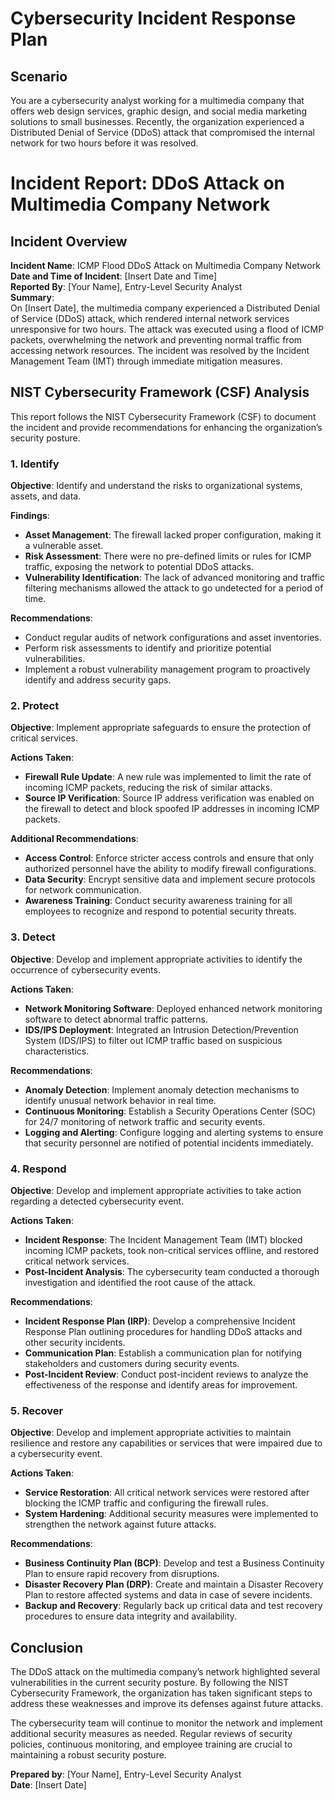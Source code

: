 # Cybersecurity Incident Response Plan

## Scenario

You are a cybersecurity analyst working for a multimedia company that offers web design services, graphic design, and social media marketing solutions to small businesses. Recently, the organization experienced a Distributed Denial of Service (DDoS) attack that compromised the internal network for two hours before it was resolved.

# Incident Report: DDoS Attack on Multimedia Company Network

## Incident Overview

**Incident Name**: ICMP Flood DDoS Attack on Multimedia Company Network  
**Date and Time of Incident**: [Insert Date and Time]  
**Reported By**: [Your Name], Entry-Level Security Analyst  
**Summary**:  
On [Insert Date], the multimedia company experienced a Distributed Denial of Service (DDoS) attack, which rendered internal network services unresponsive for two hours. The attack was executed using a flood of ICMP packets, overwhelming the network and preventing normal traffic from accessing network resources. The incident was resolved by the Incident Management Team (IMT) through immediate mitigation measures.

## NIST Cybersecurity Framework (CSF) Analysis

This report follows the NIST Cybersecurity Framework (CSF) to document the incident and provide recommendations for enhancing the organization’s security posture.

### 1. Identify

**Objective**: Identify and understand the risks to organizational systems, assets, and data.

**Findings**:
- **Asset Management**: The firewall lacked proper configuration, making it a vulnerable asset.
- **Risk Assessment**: There were no pre-defined limits or rules for ICMP traffic, exposing the network to potential DDoS attacks.
- **Vulnerability Identification**: The lack of advanced monitoring and traffic filtering mechanisms allowed the attack to go undetected for a period of time.

**Recommendations**:
- Conduct regular audits of network configurations and asset inventories.
- Perform risk assessments to identify and prioritize potential vulnerabilities.
- Implement a robust vulnerability management program to proactively identify and address security gaps.

### 2. Protect

**Objective**: Implement appropriate safeguards to ensure the protection of critical services.

**Actions Taken**:
- **Firewall Rule Update**: A new rule was implemented to limit the rate of incoming ICMP packets, reducing the risk of similar attacks.
- **Source IP Verification**: Source IP address verification was enabled on the firewall to detect and block spoofed IP addresses in incoming ICMP packets.

**Additional Recommendations**:
- **Access Control**: Enforce stricter access controls and ensure that only authorized personnel have the ability to modify firewall configurations.
- **Data Security**: Encrypt sensitive data and implement secure protocols for network communication.
- **Awareness Training**: Conduct security awareness training for all employees to recognize and respond to potential security threats.

### 3. Detect

**Objective**: Develop and implement appropriate activities to identify the occurrence of cybersecurity events.

**Actions Taken**:
- **Network Monitoring Software**: Deployed enhanced network monitoring software to detect abnormal traffic patterns.
- **IDS/IPS Deployment**: Integrated an Intrusion Detection/Prevention System (IDS/IPS) to filter out ICMP traffic based on suspicious characteristics.

**Recommendations**:
- **Anomaly Detection**: Implement anomaly detection mechanisms to identify unusual network behavior in real time.
- **Continuous Monitoring**: Establish a Security Operations Center (SOC) for 24/7 monitoring of network traffic and security events.
- **Logging and Alerting**: Configure logging and alerting systems to ensure that security personnel are notified of potential incidents immediately.

### 4. Respond

**Objective**: Develop and implement appropriate activities to take action regarding a detected cybersecurity event.

**Actions Taken**:
- **Incident Response**: The Incident Management Team (IMT) blocked incoming ICMP packets, took non-critical services offline, and restored critical network services.
- **Post-Incident Analysis**: The cybersecurity team conducted a thorough investigation and identified the root cause of the attack.

**Recommendations**:
- **Incident Response Plan (IRP)**: Develop a comprehensive Incident Response Plan outlining procedures for handling DDoS attacks and other security incidents.
- **Communication Plan**: Establish a communication plan for notifying stakeholders and customers during security events.
- **Post-Incident Review**: Conduct post-incident reviews to analyze the effectiveness of the response and identify areas for improvement.

### 5. Recover

**Objective**: Develop and implement appropriate activities to maintain resilience and restore any capabilities or services that were impaired due to a cybersecurity event.

**Actions Taken**:
- **Service Restoration**: All critical network services were restored after blocking the ICMP traffic and configuring the firewall rules.
- **System Hardening**: Additional security measures were implemented to strengthen the network against future attacks.

**Recommendations**:
- **Business Continuity Plan (BCP)**: Develop and test a Business Continuity Plan to ensure rapid recovery from disruptions.
- **Disaster Recovery Plan (DRP)**: Create and maintain a Disaster Recovery Plan to restore affected systems and data in case of severe incidents.
- **Backup and Recovery**: Regularly back up critical data and test recovery procedures to ensure data integrity and availability.

## Conclusion

The DDoS attack on the multimedia company’s network highlighted several vulnerabilities in the current security posture. By following the NIST Cybersecurity Framework, the organization has taken significant steps to address these weaknesses and improve its defenses against future attacks.

The cybersecurity team will continue to monitor the network and implement additional security measures as needed. Regular reviews of security policies, continuous monitoring, and employee training are crucial to maintaining a robust security posture.

**Prepared by**: [Your Name], Entry-Level Security Analyst  
**Date**: [Insert Date]
